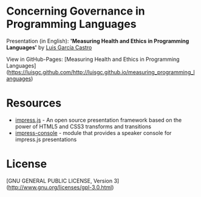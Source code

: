 Concerning Governance in Programming Languages 
====

Presentation (in English): **'Measuring Health and Ethics in Programming Languages'** by [Luis García Castro](https://github.com/LuisGC)

View in GitHub-Pages: [Measuring Health and Ethics in Programming Languages] (https://luisgc.github.com/http://luisgc.github.io/measuring_programming_languages)

# Resources

* [impress.js](https://github.com/bartaz/impress.js) - An open source presentation framework based on the power of HTML5 and CSS3 transforms and transitions
* [impress-console](https://github.com/regebro/impress-console) - module that provides a speaker console for impress.js presentations

# License

[GNU GENERAL PUBLIC LICENSE, Version 3] (http://www.gnu.org/licenses/gpl-3.0.html)

